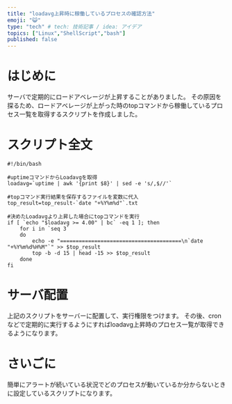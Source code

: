 ```yaml
---
title: "loadavg上昇時に稼働しているプロセスの確認方法"
emoji: "😺"
type: "tech" # tech: 技術記事 / idea: アイデア
topics: ["Linux","ShellScript","bash"]
published: false
---
```

# はじめに
サーバで定期的にロードアベレージが上昇することがありました。
その原因を探るため、ロードアベレージが上がった時のtopコマンドから稼働しているプロセス一覧を取得するスクリプトを作成しました。

# スクリプト全文
```
#!/bin/bash

#uptimeコマンドからLoadavgを取得
loadavg=`uptime | awk '{print $8}' | sed -e 's/,$//'`

#topコマンド実行結果を保存するファイルを変数に代入
top_result=top_result-`date "+%Y%m%d"`.txt

#決めたLoadavgより上昇した場合にtopコマンドを実行
if [ `echo "$loadavg >= 4.00" | bc` -eq 1 ]; then
    for i in `seq 3`
    do
        echo -e "=======================================\n`date "+%Y%m%d%H%M"`" >> $top_result
        top -b -d 15 | head -15 >> $top_result
    done
fi
```

# サーバ配置
上記のスクリプトをサーバーに配置して、実行権限をつけます。
その後、cronなどで定期的に実行するようにすればloadavg上昇時のプロセス一覧が取得できるようになります。

# さいごに
簡単にアラートが続いている状況でどのプロセスが動いているか分からないときに設定しているスクリプトになります。